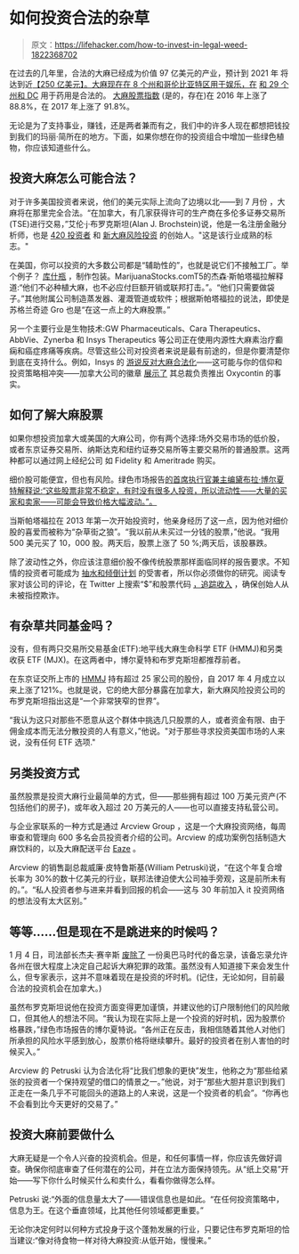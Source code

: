 # 如何投资合法的杂草

> 原文：<https://lifehacker.com/how-to-invest-in-legal-weed-1822368702>

在过去的几年里，合法的大麻已经成为价值 97 亿美元的产业，预计到 2021 年 将达到近[【250 亿美元】。大麻现在在 8 个州和哥伦比亚特区用于娱乐，在](https://arcviewgroup.com/research/free-executive-summary/) [和 29 个州和 DC](http://www.governing.com/gov-data/state-marijuana-laws-map-medical-recreational.html) 用于药用是合法的。 [大麻股票指数](https://www.newcannabisventures.com/cannabis-stock-index/) (是的，存在)在 2016 年上涨了 88.8%，在 2017 年上涨了 91.8%。



无论是为了支持事业，赚钱，还是两者兼而有之，我们中的许多人现在都想把钱投到我们的玛丽·简所在的地方。下面，如果你想在你的投资组合中增加一些绿色植物，你应该知道些什么。

## 投资大麻怎么可能合法？

对于许多美国投资者来说，他们的美元实际上流向了边境以北——到 7 月份 ，大麻将在那里完全合法。“在加拿大，有几家获得许可的生产商在多伦多证券交易所(TSE)进行交易，”艾伦·j·布罗克斯坦(Alan J. Brochstein)说，他是一名注册金融分析师，也是 [420 投资者](https://marketfy.com/item/420investor/) 和 [新大麻风险投资](https://www.newcannabisventures.com/) 的创始人。"这是该行业成熟的标志。"

在美国，你可以投资的大多数公司都是“辅助性的”，也就是说它们不接触工厂。举个例子？ [库什瓶](https://www.kushbottles.com/) ，制作包装。MarijuanaStocks.comT5的杰森·斯帕塔福拉解释道:“他们不必种植大麻，也不必应付巨额开销或联邦打击。”。“他们只需要做袋子。”其他附属公司制造蒸发器、灌溉管道或软件；根据斯帕塔福拉的说法，即使是苏格兰奇迹 Gro 也是“在这一点上的大麻股票。”

另一个主要行业是生物技术:GW Pharmaceuticals、Cara Therapeutics、AbbVie、Zynerba 和 Insys Therapeutics 等公司正在使用内源性大麻素治疗癫痫和癌症疼痛等疾病。尽管这些公司对投资者来说是最有前途的，但是你要清楚你到底在支持什么。例如，Insys 的 [游说反对大麻合法化](https://www.washingtonpost.com/news/wonk/wp/2017/03/24/a-pharma-company-that-spent-500000-trying-to-keep-pot-illegal-just-got-dea-approval-for-synthetic-marijuana/)——这可能与你的信仰和投资策略相冲突——加拿大公司的徽章 [展示了](http://emblemcorp.com/team/) 其总裁负责推出 Oxycontin 的事实。

## 如何了解大麻股票

如果你想投资加拿大或美国的大麻公司，你有两个选择:场外交易市场的低价股，或者东京证券交易所、纳斯达克和纽约证券交易所等主要交易所的普通股票。这两种都可以通过网上经纪公司 如 Fidelity 和 Ameritrade 购买。

细价股可能便宜，但也有风险。绿色市场报告[的首席执行官兼主编黛布拉·博尔夏特解释说:“这些股票非常不稳定，有时没有很多人投资，所以流动性——大量的买家和卖家——可能会导致价格大幅波动。”。](https://www.greenmarketreport.com/) 

当斯帕塔福拉在 2013 年第一次开始投资时，他亲身经历了这一点，因为他对细价股的喜爱而被称为“杂草街之狼”。“我以前从未买过一分钱的股票，”他说。“我用 500 美元买了 10，000 股。两天后，股票上涨了 50 %;两天后，该股暴跌。

除了波动性之外，你应该注意细价股不像传统股票那样面临同样的报告要求。不知情的投资者可能成为 [抽水和倾倒计划](https://motherboard.vice.com/en_us/article/3dky5y/marijuana-investors-lost-billions-in-penny-stocks-last-year) 的受害者，所以你必须做你的研究。阅读专家对该公司的评论，在 Twitter 上搜索“$”和股票代码 [，追踪收入](https://www.newcannabisventures.com/cannabis-company-revenue-ranking/) ，确保创始人从未被指控欺诈。

## 有杂草共同基金吗？

没有，但有两只交易所交易基金(ETF):地平线大麻生命科学 ETF (HMMJ)和另类收获 ETF (MJX)。在这两者中，博尔夏特和布罗克斯坦都推荐前者。

在东京证交所上市的 [HMMJ](https://www.horizonsetfs.com/hmmj) 持有超过 25 家公司的股份，自 2017 年 4 月成立以来上涨了121%。也就是说，它的绝大部分暴露在加拿大，新大麻风险投资公司的布罗克斯坦指出这是“一个非常狭窄的世界”。

“我认为这只对那些不愿意从这个群体中挑选几只股票的人，或者资金有限、由于佣金成本而无法分散投资的人有意义，”他说。"对于那些寻求投资美国市场的人来说，没有任何 ETF 选项."

## 另类投资方式

虽然股票是投资大麻行业最简单的方式，但——那些拥有超过 100 万美元资产(不包括他们的房子)，或年收入超过 20 万美元的人——也可以直接支持私营公司。

与企业家联系的一种方式是通过 Arcview Group ，这是一个大麻投资网络，每周审查和管理向 600 多名会员投资者介绍的公司。Arcview 的成功案例包括制造大麻饮料的，以及大麻配送平台 [Eaze](https://www.eaze.com/) 。

Arcview 的销售副总裁威廉·皮特鲁斯基(William Petruski)说，“在这个年复合增长率为 30%的数十亿美元的行业，联邦法律迫使大公司袖手旁观，这是前所未有的。”。“私人投资者参与进来并看到回报的机会——这与 30 年前加入 it 投资网络的想法没有太大区别。”

## 等等……但是现在不是跳进来的时候吗？

1 月 4 日，司法部长杰夫·赛辛斯 [废除了](https://gizmodo.com/how-jeff-sessions-weed-enforcement-reversal-could-impac-1821779558) 一份奥巴马时代的备忘录，该备忘录允许各州在很大程度上决定自己起诉大麻犯罪的政策。虽然没有人知道接下来会发生什么，但专家表示，这并不意味着现在是投资的坏时机。(记住，无论如何，目前最合法的投资机会在加拿大。)

虽然布罗克斯坦说他在投资方面变得更加谨慎，并建议他的订户限制他们的风险敞口，但其他人的想法不同。“我认为现在实际上是一个投资的好时机，因为股票价格暴跌，”绿色市场报告的博尔夏特说。“各州正在反击，我相信随着其他人对他们所承担的风险水平感到放心，股票价格将继续攀升。最好的投资者在别人害怕的时候买入。”

Arcview 的 Petruski 认为合法化将“比我们想象的更快”发生，他称之为“那些给紧张的投资者一个保持观望的借口的情景之一。”他说，对于“那些大胆并意识到我们正走在一条几乎不可能回头的道路上的人来说，这是一个投资者的机会”。“你再也不会看到比今天更好的交易了。”

## 投资大麻前要做什么

大麻无疑是一个令人兴奋的投资机会。但是，和任何事情一样，你应该先做好调查。确保你彻底审查了任何潜在的公司，并在立法方面保持领先。从“纸上交易”开始——写下你什么时候买什么和卖什么，看看你做得怎么样。

Petruski 说:“外面的信息量太大了——错误信息也是如此。“在任何投资策略中，信息为王。在这个垂直领域，比其他任何领域都更重要。”

无论你决定何时以何种方式投身于这个蓬勃发展的行业，只要记住布罗克斯坦的恰当建议:“像对待食物一样对待大麻投资:从低开始，慢慢来。”